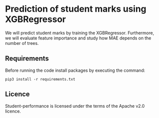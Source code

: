 # Prediction of student marks using XGBRegressor

We will predict student marks by training the XGBRegressor. Furthermore, we will evaluate feature importance and study how MAE depends on the number of trees.

## Requirements

Before running the code install packages by executing the command:

`pip3 install -r requirements.txt`

## Licence

Student-performance is licensed under the terms of the Apache v2.0 licence.
